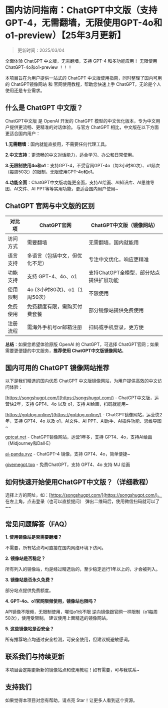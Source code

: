 # 国内访问指南：ChatGPT中文版（支持GPT-4，无需翻墙，无限使用GPT-4o和o1-preview）【25年3月更新】

> 更新时间：2025/03/04

全面体验 ChatGPT 中文版，无需翻墙，支持 GPT-4 和多功能应用！ 无限使用ChatGPT-4o和o1-preview ！！！

本项目旨在为用户提供一站式的 ChatGPT 中文版使用指南，同时整理了国内可用的 ChatGPT镜像网站 和 官网使用教程，帮助您快速上手 ChatGPT，无论是个人使用还是专业需求。

## 什么是 ChatGPT 中文版？

ChatGPT中文版 是 OpenAI 开发的 ChatGPT 模型的中文优化版本，专为中文用户提供更流畅、更精准的对话体验。 与官方 ChatGPT 相比，中文版在以下方面更适合国内用户：

**1.无需翻墙**：国内就能直接用，不需要任何代理工具。

**2.中文支持**：更流畅的中文对话能力，适合学习、办公和日常使用。

**3.无限制使用4o和o1**：支持GPT-4，不受官网GPT-4o（每3小时80次）、o1频次（每周50次）的限制，无限使用GPT-4o和o1。

**4.功能全面**：ChatGPT中文版功能更全面，支持AI绘画、AI知识库、AI思维导图、AI文件、AI PPT等等实用功能，更适合国内用户使用~

## ChatGPT 官网与中文版的区别

| 对比项 | ChatGPT官网 | ChatGPT中文版（镜像网站）| 
|--|-- |--| 
| 访问方式 | 需要翻墙 | 无需翻墙，国内就能用 | 
| 语言支持 | 多语言（包括中文，但优化不足） | 专注中文优化，响应更精准 | 
| 功能支持 | 支持 GPT-4、4o、o1 | 支持ChatGPT全模型，部分站点提供扩展功能 | 
| 使用限制 | 4o (3小时80次)、o1（1周50次） | 不限使用 | 
| 免费使用 | 免费额度有限，需购买付费套餐 | 部分镜像站提供免费使用 | 
| 注册流程 | 需海外手机号or邮箱注册 | 扫码或手机登录，更方便 |

**总结**：如果您希望体验原版 OpenAI 的 ChatGPT，可选择 ChatGPT官网；如果需要更便捷的中文服务，**推荐使用 ChatGPT中文版镜像网站**。

## 国内可用的 ChatGPT 镜像网站推荐

以下是我们精选的国内优质 ChatGPT 中文版镜像网站，为用户提供高效的中文访问体验：

[https://songshugpt.com/](https://songshugpt.com/) - ChatGPT中文版，运营快2年，支持 GPT4、4o 以及 o1，支持 AI绘画，扫码就能用~

[https://gptdog.online/](https://gptdog.online/) - ChatGPT镜像网站，运营快2年，支持 GPT4、4o 以及 o1，AI文件、AI PPT、AI助手、AI插件功能、思维导图~

[gptcat.net](gptcat.net) - ChatGPT镜像网站，运营1年多，支持 GPT4、4o，支持AI绘画（Midjourney和Dall·E）

[ai-panda.xyz](ai-panda.xyz) - ChatGPT-4 镜像，支持 GPT4、4o，简单便捷~

[givemegpt.top](https://givemegpt.top) - 免费ChatGPT，支持 GPT4、4o 支持 MJ 绘画

## 如何快速开始使用ChatGPT中文版？（详细教程）

选择上方的网址，如：[https://songshugpt.com/](https://songshugpt.com/)。 
在左上角，点击登录（也可以直接提问）
弹出二维码后，使用微信扫码就可以了~~

## 常见问题解答（FAQ）

**1. 使用镜像站是否需要翻墙？**

  不需要，所有站点均可直接在国内网络环境下访问。

**2. 镜像站是否稳定？**

  所有列入的镜像站，均是经过精选后的，至少稳定运行1年以上的，才会被列入。

**3. 镜像站是否永久免费？**

  部分站点提供免费额度。

**4. GPT-4o、o1官网限频使用，镜像站也限吗？**

  API镜像不限频，无限制使用，哪怕o1也不限   逆向镜像跟官网一样限制（o1每周50次），使用受限制。   建议使用上面精选的镜像网站。

**5. 这些镜像站是否安全？**

  所有推荐站点均通过安全检测，可安全使用，但建议规避敏感词。

## 联系我们与持续更新

本项目会定期更新新的镜像站点和使用教程！如有需要，可与我联系~

## 支持我们

如果觉得本项目对您有帮助，请点亮 Star！让更多人看到这个资源。
